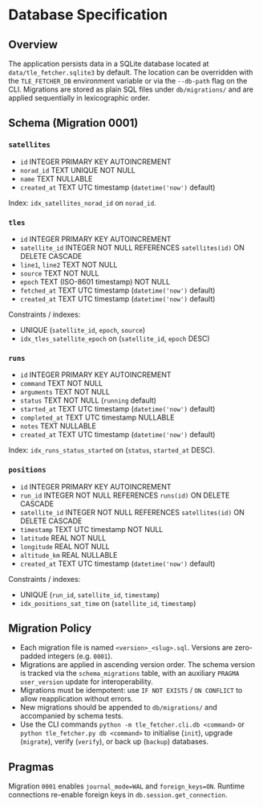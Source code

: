 # Database Specification

## Overview

The application persists data in a SQLite database located at `data/tle_fetcher.sqlite3` by default.  The location can be overridden with the `TLE_FETCHER_DB` environment variable or via the `--db-path` flag on the CLI.  Migrations are stored as plain SQL files under `db/migrations/` and are applied sequentially in lexicographic order.

## Schema (Migration 0001)

### `satellites`
- `id` INTEGER PRIMARY KEY AUTOINCREMENT
- `norad_id` TEXT UNIQUE NOT NULL
- `name` TEXT NULLABLE
- `created_at` TEXT UTC timestamp (`datetime('now')` default)

Index: `idx_satellites_norad_id` on `norad_id`.

### `tles`
- `id` INTEGER PRIMARY KEY AUTOINCREMENT
- `satellite_id` INTEGER NOT NULL REFERENCES `satellites(id)` ON DELETE CASCADE
- `line1`, `line2` TEXT NOT NULL
- `source` TEXT NOT NULL
- `epoch` TEXT (ISO-8601 timestamp) NOT NULL
- `fetched_at` TEXT UTC timestamp (`datetime('now')` default)
- `created_at` TEXT UTC timestamp (`datetime('now')` default)

Constraints / indexes:
- UNIQUE (`satellite_id`, `epoch`, `source`)
- `idx_tles_satellite_epoch` on (`satellite_id`, `epoch` DESC)

### `runs`
- `id` INTEGER PRIMARY KEY AUTOINCREMENT
- `command` TEXT NOT NULL
- `arguments` TEXT NOT NULL
- `status` TEXT NOT NULL (`running` default)
- `started_at` TEXT UTC timestamp (`datetime('now')` default)
- `completed_at` TEXT UTC timestamp NULLABLE
- `notes` TEXT NULLABLE
- `created_at` TEXT UTC timestamp (`datetime('now')` default)

Index: `idx_runs_status_started` on (`status`, `started_at` DESC).

### `positions`
- `id` INTEGER PRIMARY KEY AUTOINCREMENT
- `run_id` INTEGER NOT NULL REFERENCES `runs(id)` ON DELETE CASCADE
- `satellite_id` INTEGER NOT NULL REFERENCES `satellites(id)` ON DELETE CASCADE
- `timestamp` TEXT UTC timestamp NOT NULL
- `latitude` REAL NOT NULL
- `longitude` REAL NOT NULL
- `altitude_km` REAL NULLABLE
- `created_at` TEXT UTC timestamp (`datetime('now')` default)

Constraints / indexes:
- UNIQUE (`run_id`, `satellite_id`, `timestamp`)
- `idx_positions_sat_time` on (`satellite_id`, `timestamp`)

## Migration Policy

- Each migration file is named `<version>_<slug>.sql`.  Versions are zero-padded integers (e.g. `0001`).
- Migrations are applied in ascending version order.  The schema version is tracked via the `schema_migrations` table, with an auxiliary `PRAGMA user_version` update for interoperability.
- Migrations must be idempotent: use `IF NOT EXISTS` / `ON CONFLICT` to allow reapplication without errors.
- New migrations should be appended to `db/migrations/` and accompanied by schema tests.
- Use the CLI commands `python -m tle_fetcher.cli.db <command>` or `python tle_fetcher.py db <command>` to initialise (`init`), upgrade (`migrate`), verify (`verify`), or back up (`backup`) databases.

## Pragmas

Migration `0001` enables `journal_mode=WAL` and `foreign_keys=ON`.  Runtime connections re-enable foreign keys in `db.session.get_connection`.
